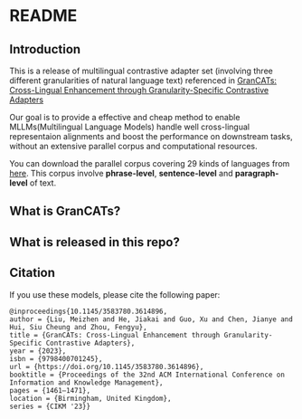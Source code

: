 # README

## Introduction

This is a release of multilingual contrastive adapter set (involving three different granularities of natural language text) referenced in [GranCATs: Cross-Lingual Enhancement through Granularity-Specific Contrastive Adapters](https://pan.baidu.com/s/17K0OO6q2D56UuQC6-gXFyA?pwd=qkjw )

Our goal is to provide a effective and cheap method to enable MLLMs(Multilingual Language Models) handle well cross-lingual representaion alignments and boost the performance on downstream tasks, without an extensive parallel corpus and computational resources. 

You can download the parallel corpus covering 29 kinds of languages from [here](https://pan.baidu.com/s/1NGsvjAe2VOc3CyTHbgCCvA?pwd=rtx8). This corpus involve **phrase-level**, **sentence-level** and **paragraph-level** of text.

## What is GranCATs?

## What is released in this repo?


## Citation
If you use these models, please cite the following paper:

```
@inproceedings{10.1145/3583780.3614896,
author = {Liu, Meizhen and He, Jiakai and Guo, Xu and Chen, Jianye and Hui, Siu Cheung and Zhou, Fengyu},
title = {GranCATs: Cross-Lingual Enhancement through Granularity-Specific Contrastive Adapters},
year = {2023},
isbn = {9798400701245},
url = {https://doi.org/10.1145/3583780.3614896},
booktitle = {Proceedings of the 32nd ACM International Conference on Information and Knowledge Management},
pages = {1461–1471},
location = {Birmingham, United Kingdom},
series = {CIKM '23}}
```

